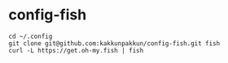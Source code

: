 # config-fish

```
cd ~/.config
git clone git@github.com:kakkunpakkun/config-fish.git fish
curl -L https://get.oh-my.fish | fish
```

